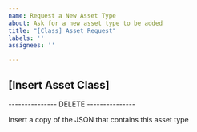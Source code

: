 ```yaml
---
name: Request a New Asset Type
about: Ask for a new asset type to be added
title: "[Class] Asset Request"
labels: ''
assignees: ''

---
```


## [Insert Asset Class]

--------------- DELETE --------------- 

Insert a copy of the JSON that contains this asset type
